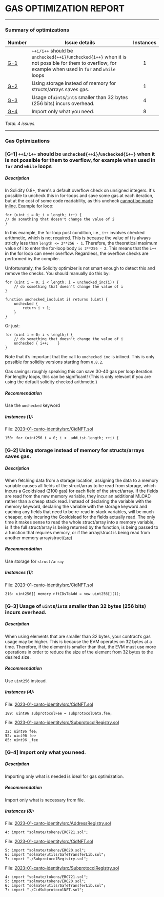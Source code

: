 # GAS OPTIMIZATION REPORT

---

### Summary of optimizations


| Number     | Issue details                                                                                                                                         | Instances |
| ------------ | ------------------------------------------------------------------------------------------------------------------------------------------------------- | :---------: |
| [G-1](#G1) | `++i/i++` should be `unchecked{++i}`/`unchecked{i++}` when  it is not possible for them to overflow, for example when used in `for` and `while` loops |     1     |
| [G-2](#G3) | Using storage instead of memory for structs/arrays saves gas.                                                                                         |     1     |
| [G-3](#G4) | Usage of`uint`s/`int`s smaller than 32 bytes (256 bits) incurs overhead.                                                                              |     4     |
| [G-4](#G5) | Import only what you need.                                                                                                                            |     8     |

*Total: 4 issues.*

---

### Gas Optimizations

### <a id=G1>[G-1]</a> `++i/i++` should be `unchecked{++i}`/`unchecked{i++}` when  it is not possible for them to overflow, for example when used in `for` and `while` loops

##### Description

In Solidity 0.8+, there's a default overflow check on unsigned integers. It's possible to uncheck this in for-loops and save some gas at each iteration, but at the cost of some code readability, as this uncheck [cannot be made inline](https://github.com/ethereum/solidity/issues/10695).
Example for loop:

```Solidity
for (uint i = 0; i < length; i++) {
// do something that doesn't change the value of i
}
```

In this example, the for loop post condition, i.e., `i++` involves checked arithmetic, which is not required. This is because the value of i is always strictly less than `length <= 2**256 - 1`. Therefore, the theoretical maximum value of i to enter the for-loop body `is 2**256 - 2`. This means that the `i++` in the for loop can never overflow. Regardless, the overflow checks are performed by the compiler.

Unfortunately, the Solidity optimizer is not smart enough to detect this and remove the checks. You should manually do this by:

```Solidity
for (uint i = 0; i < length; i = unchecked_inc(i)) {
	// do something that doesn't change the value of i
}

function unchecked_inc(uint i) returns (uint) {
	unchecked {
		return i + 1;
	}
}
```

Or just:

```Solidity
for (uint i = 0; i < length;) {
	// do something that doesn't change the value of i
	unchecked { i++; 	}
}
```

Note that it’s important that the call to `unchecked_inc` is inlined. This is only possible for solidity versions starting from `0.8.2`.

Gas savings: roughly speaking this can save 30-40 gas per loop iteration. For lengthy loops, this can be significant!
(This is only relevant if you are using the default solidity checked arithmetic.)

##### Recommendation

Use the `unchecked` keyword

##### *Instances (1):*

File: [2023-01-canto-identity/src/CidNFT.sol](https://github.com/code-423n4/2023-01-canto-identity/blob/main/src/CidNFT.sol#L150 )

```solidity
150: for (uint256 i = 0; i < _addList.length; ++i) {
```

### <a id=G3>[G-2]</a> Using storage instead of memory for structs/arrays saves gas.

##### Description

When fetching data from a storage location, assigning the data to a memory variable causes all fields of the struct/array to be read from storage, which incurs a Gcoldsload (2100 gas) for each field of the struct/array. If the fields are read from the new memory variable, they incur an additional MLOAD rather than a cheap stack read.
Instead of declaring the variable with the memory keyword, declaring the variable with the storage keyword and caching any fields that need to be re-read in stack variables, will be much cheaper, only incuring the Gcoldsload for the fields actually read. The only time it makes sense to read the whole struct/array into a memory variable, is if the full struct/array is being returned by the function, is being passed to a function that requires memory, or if the array/struct is being read from another memory array/struct([src](https://ethereum.stackexchange.com/questions/128380/why-using-storage-keyword-instead-of-memory-cost-less-gas))

##### Recommendation

Use storage for `struct/array`

##### *Instances (1):*

File: [2023-01-canto-identity/src/CidNFT.sol](https://github.com/code-423n4/2023-01-canto-identity/blob/main/src/CidNFT.sol#L216 )

```solidity
216: uint256[] memory nftIDsToAdd = new uint256[](1);
```

### <a id=G4>[G-3]</a> Usage of `uint`s/`int`s smaller than 32 bytes (256 bits) incurs overhead.

##### Description

When using elements that are smaller than 32 bytes, your contract’s gas usage may be higher. This is because the EVM operates on 32 bytes at a time. Therefore, if the element is smaller than that, the EVM must use more operations in order to reduce the size of the element from 32 bytes to the desired size.

##### Recommendation

Use `uint256` instead.

##### *Instances (4):*

File: [2023-01-canto-identity/src/CidNFT.sol](https://github.com/code-423n4/2023-01-canto-identity/blob/main/src/CidNFT.sol#L189 )

```solidity
189: uint96 subprotocolFee = subprotocolData.fee;
```

File: [2023-01-canto-identity/src/SubprotocolRegistry.sol](https://github.com/code-423n4/2023-01-canto-identity/blob/main/src/SubprotocolRegistry.sol#L32 )

```solidity
32: uint96 fee;
52: uint96 fee
85: uint96 _fee
```

### <a id=G5>[G-4]</a> Import only what you need.

##### Description

Importing only what is needed is ideal for gas optimization.

##### Recommendation

Import only what is necessary from file.

##### *Instances (8):*

File: [2023-01-canto-identity/src/AddressRegistry.sol](https://github.com/code-423n4/2023-01-canto-identity/blob/main/src/AddressRegistry.sol#L4 )

```solidity
4: import "solmate/tokens/ERC721.sol";
```

File: [2023-01-canto-identity/src/CidNFT.sol](https://github.com/code-423n4/2023-01-canto-identity/blob/main/src/CidNFT.sol#L5 )

```solidity
5: import "solmate/tokens/ERC20.sol";
6: import "solmate/utils/SafeTransferLib.sol";
7: import "./SubprotocolRegistry.sol";
```


File: [2023-01-canto-identity/src/SubprotocolRegistry.sol](https://github.com/code-423n4/2023-01-canto-identity/blob/main/src/SubprotocolRegistry.sol#L4 )

```solidity
4: import "solmate/tokens/ERC721.sol";
5: import "solmate/tokens/ERC20.sol";
6: import "solmate/utils/SafeTransferLib.sol";
7: import "./CidSubprotocolNFT.sol";
```